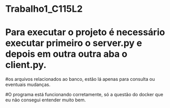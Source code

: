 # Trabalho1_C115L2

# Para executar o projeto é necessário executar primeiro o server.py e depois em outra outra aba o client.py.

#os arquivos relacionados ao banco, estão lá apenas para consulta ou eventuais mudanças.

#O programa está funcionando corretamente, só a questão do docker que eu não consegui entender muito bem.
